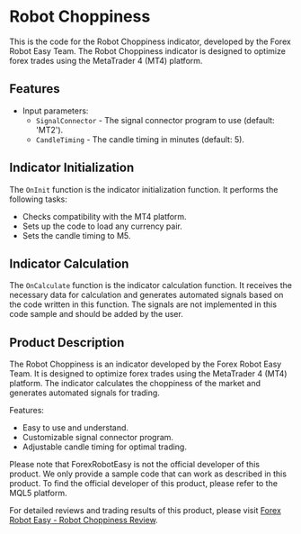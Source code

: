# Robot Choppiness

This is the code for the Robot Choppiness indicator, developed by the Forex Robot Easy Team. The Robot Choppiness indicator is designed to optimize forex trades using the MetaTrader 4 (MT4) platform. 

## Features

- Input parameters:
  - `SignalConnector` - The signal connector program to use (default: 'MT2').
  - `CandleTiming` - The candle timing in minutes (default: 5).

## Indicator Initialization

The `OnInit` function is the indicator initialization function. It performs the following tasks:
- Checks compatibility with the MT4 platform.
- Sets up the code to load any currency pair.
- Sets the candle timing to M5.

## Indicator Calculation

The `OnCalculate` function is the indicator calculation function. It receives the necessary data for calculation and generates automated signals based on the code written in this function. The signals are not implemented in this code sample and should be added by the user.

## Product Description

The Robot Choppiness is an indicator developed by the Forex Robot Easy Team. It is designed to optimize forex trades using the MetaTrader 4 (MT4) platform. The indicator calculates the choppiness of the market and generates automated signals for trading.

Features:
- Easy to use and understand.
- Customizable signal connector program.
- Adjustable candle timing for optimal trading.

Please note that ForexRobotEasy is not the official developer of this product. We only provide a sample code that can work as described in this product. To find the official developer of this product, please refer to the MQL5 platform.

For detailed reviews and trading results of this product, please visit [Forex Robot Easy - Robot Choppiness Review](https://forexroboteasy.com/forex-robot-review/robot-choppiness-review-optimize-forex-trades-with-mt4/).
